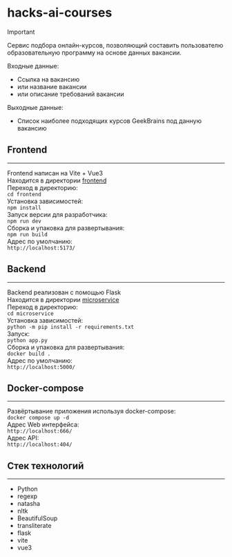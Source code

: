 # hacks-ai-courses

> [!IMPORTANT]
> Сервис подбора онлайн-курсов, позволяющий составить пользователю образовательную программу на основе данных вакансии.

Входные данные:
- Ссылка на вакансию
- или название вакансии
- или описание требований вакансии

Выходные данные:
- Список наиболее подходящих курсов GeekBrains под данную вакансию

## Frontend
---
Frontend написан на Vite + Vue3  
Находится в директории [frontend](https://github.com/obryadov111/hacks-ai-courses/tree/main/frontend/)  
Переход в директорию:  
`cd frontend`  
Установка зависимостей:  
`npm install`  
Запуск версии для разработчика:  
`npm run dev`  
Сборка и упаковка для развертывания:  
`npm run build`  
Адрес по умолчанию:  
`http://localhost:5173/`  

## Backend
---
Backend реализован с помощью Flask  
Находится в директории [microservice](https://github.com/obryadov111/hacks-ai-courses/tree/main/microservice/)  
Переход в директорию:  
`cd microservice`  
Установка зависимостей:  
`python -m pip install -r requirements.txt`  
Запуск:  
`python app.py`  
Сборка и упаковка для развертывания:  
`docker build .`  
Адрес по умолчанию:  
`http://localhost:5000/`  

## Docker-compose
---
Развёртывание приложения используя docker-compose:  
`docker compose up -d`  
Адрес Web интерфейса:  
`http://localhost:666/`  
Адрес API:  
`http://localhost:404/`  

## Стек технологий
---
 - Python
 - regexp
 - natasha
 - nltk
 - BeautifulSoup
 - transliterate
 - flask
 - vite 
 - vue3